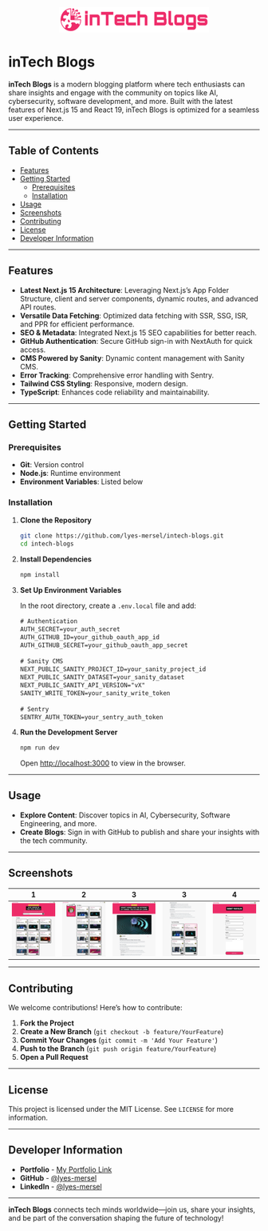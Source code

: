 <div align="center">
  <a href="https://github.com/lyes-mersel/intech-blogs">
    <img src="./public/intech-blogs-logo.png" alt="Logo" width="300" height="50">
  </a><br />
</div>

# inTech Blogs

**inTech Blogs** is a modern blogging platform where tech enthusiasts can share insights and engage with the community on topics like AI, cybersecurity, software development, and more. Built with the latest features of Next.js 15 and React 19, inTech Blogs is optimized for a seamless user experience.

---

## Table of Contents
- [Features](#features)
- [Getting Started](#getting-started)
  - [Prerequisites](#prerequisites)
  - [Installation](#installation)
- [Usage](#usage)
- [Screenshots](#screenshots)
- [Contributing](#contributing)
- [License](#license)
- [Developer Information](#developer-information)

---

## Features

- **Latest Next.js 15 Architecture**: Leveraging Next.js’s App Folder Structure, client and server components, dynamic routes, and advanced API routes.
- **Versatile Data Fetching**: Optimized data fetching with SSR, SSG, ISR, and PPR for efficient performance.
- **SEO & Metadata**: Integrated Next.js 15 SEO capabilities for better reach.
- **GitHub Authentication**: Secure GitHub sign-in with NextAuth for quick access.
- **CMS Powered by Sanity**: Dynamic content management with Sanity CMS.
- **Error Tracking**: Comprehensive error handling with Sentry.
- **Tailwind CSS Styling**: Responsive, modern design.
- **TypeScript**: Enhances code reliability and maintainability.

---

## Getting Started

### Prerequisites

- **Git**: Version control
- **Node.js**: Runtime environment
- **Environment Variables**: Listed below

### Installation

1. **Clone the Repository**

    ```bash
    git clone https://github.com/lyes-mersel/intech-blogs.git
    cd intech-blogs
    ```

2. **Install Dependencies**

    ```bash
    npm install
    ```

3. **Set Up Environment Variables**

    In the root directory, create a `.env.local` file and add:

    ```plaintext
    # Authentication
    AUTH_SECRET=your_auth_secret
    AUTH_GITHUB_ID=your_github_oauth_app_id
    AUTH_GITHUB_SECRET=your_github_oauth_app_secret

    # Sanity CMS
    NEXT_PUBLIC_SANITY_PROJECT_ID=your_sanity_project_id
    NEXT_PUBLIC_SANITY_DATASET=your_sanity_dataset
    NEXT_PUBLIC_SANITY_API_VERSION="vX"
    SANITY_WRITE_TOKEN=your_sanity_write_token

    # Sentry
    SENTRY_AUTH_TOKEN=your_sentry_auth_token
    ```

4. **Run the Development Server**

    ```bash
    npm run dev
    ```

    Open [http://localhost:3000](http://localhost:3000) to view in the browser.

---

## Usage

- **Explore Content**: Discover topics in AI, Cybersecurity, Software Engineering, and more.
- **Create Blogs**: Sign in with GitHub to publish and share your insights with the tech community.

---

## Screenshots

| 1 | 2 | 3 | 3 |  4 | 
| -------| ------- | -------| ------- | -------|
| ![](./assets/screenshot1.jpeg) | ![](./assets/screenshot2.jpeg) | ![](./assets/screenshot3.1.jpeg) | ![](./assets/screenshot3.2.jpeg) | ![](./assets/screenshot4.jpeg) |

---

## Contributing

We welcome contributions! Here’s how to contribute:

1. **Fork the Project**
2. **Create a New Branch** (`git checkout -b feature/YourFeature`)
3. **Commit Your Changes** (`git commit -m 'Add Your Feature'`)
4. **Push to the Branch** (`git push origin feature/YourFeature`)
5. **Open a Pull Request**

---

## License

This project is licensed under the MIT License. See `LICENSE` for more information.

---

## Developer Information

- **Portfolio** - [My Portfolio Link](https://lyes-mersel.netlify.app)
- **GitHub** - [@lyes-mersel](https://github.com/lyes-mersel)
- **LinkedIn** - [@lyes-mersel](https://www.linkedin.com/in/lyes-mersel)

---

**inTech Blogs** connects tech minds worldwide—join us, share your insights, and be part of the conversation shaping the future of technology!
